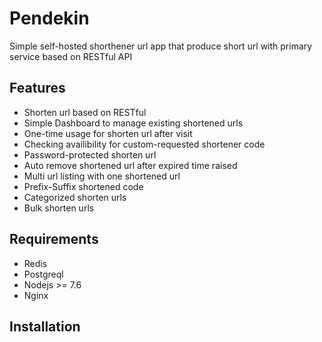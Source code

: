# Pendekin
Simple self-hosted shorthener url app that produce short url with primary service based on RESTful API

## Features
- Shorten url based on RESTful
- Simple Dashboard to manage existing shortened urls
- One-time usage for shorten url after visit
- Checking availibility for custom-requested shortener code
- Password-protected shorten url
- Auto remove shortened url after expired time raised
- Multi url listing with one shortened url
- Prefix-Suffix shortened code
- Categorized shorten urls
- Bulk shorten urls

## Requirements
- Redis
- Postgreql
- Nodejs >= 7.6
- Nginx

## Installation

